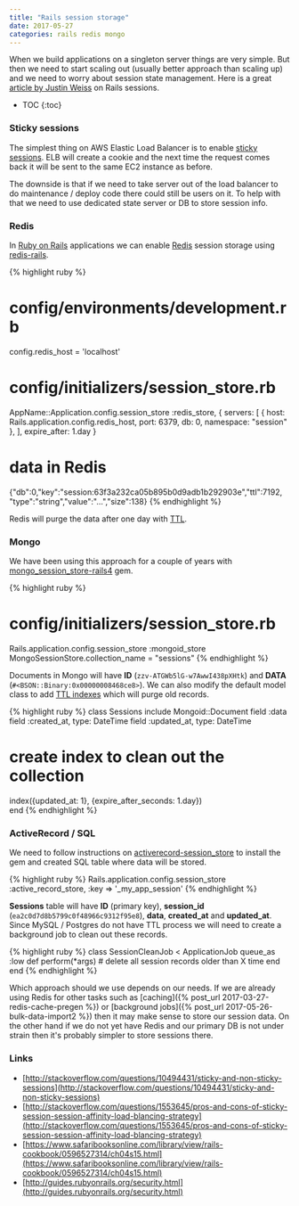 ```yaml
---
title: "Rails session storage"
date: 2017-05-27
categories: rails redis mongo
---
```


When we build applications on a singleton server things are very simple.  But then we need to start scaling out (usually better approach than scaling up) and we need to worry about session state management.  Here is a great [article by Justin Weiss](http://www.justinweiss.com/articles/how-rails-sessions-work/) on Rails sessions.

* TOC
{:toc}

### Sticky sessions

The simplest thing on AWS Elastic Load Balancer is to enable [sticky sessions](http://docs.aws.amazon.com/elasticloadbalancing/latest/classic/elb-sticky-sessions.html).  ELB will create a cookie and the next time the request comes back it will be sent to the same EC2 instance as before.  

The downside is that if we need to take server out of the load balancer to do maintenance / deploy code there could still be users on it.  To help with that we need to use dedicated state server or DB to store session info.  

### Redis

In [Ruby on Rails](http://rubyonrails.org/) applications we can enable [Redis](https://redis.io/) session storage using [redis-rails](https://github.com/redis-store/redis-rails).  

{% highlight ruby %}
# config/environments/development.rb
config.redis_host = 'localhost'
# config/initializers/session_store.rb
AppName::Application.config.session_store :redis_store, {
  servers: [
    { host: Rails.application.config.redis_host, 
    port: 6379, db: 0, namespace: "session" },
  ],
  expire_after: 1.day
}
# data in Redis
{"db":0,"key":"session:63f3a232ca05b895b0d9adb1b292903e","ttl":7192,
  "type":"string","value":"...","size":138}
{% endhighlight %}

Redis will purge the data after one day with [TTL](https://redis.io/commands/ttl).

### Mongo

We have been using this approach for a couple of years with [mongo_session_store-rails4](https://rubygems.org/gems/mongo_session_store-rails4) gem.  

{% highlight ruby %}
# config/initializers/session_store.rb
Rails.application.config.session_store :mongoid_store
MongoSessionStore.collection_name = "sessions" 
{% endhighlight %}

Documents in Mongo will have **ID** (`zzv-ATGWb5lG-w7AwwI438pXHtk`) and **DATA** (`#<BSON::Binary:0x00000008468ce8>`).  We can also modify the default model class to add [TTL indexes](https://docs.mongodb.com/manual/core/index-ttl/) which will purge old records.  

{% highlight ruby %}
class Sessions
  include Mongoid::Document
  field :data
  field :created_at, 	type: DateTime
  field :updated_at, 	type: DateTime
  # create index to clean out the collection
  index({updated_at: 1}, {expire_after_seconds: 1.day})  
end
{% endhighlight %}

### ActiveRecord / SQL

We need to follow instructions on [activerecord-session_store](https://github.com/rails/activerecord-session_store) to install the gem and created SQL table where data will be stored.  

{% highlight ruby %}
Rails.application.config.session_store :active_record_store, 
  :key => '_my_app_session'
{% endhighlight %}

**Sessions** table will have **ID** (primary key), **session_id** (`ea2c0d7d8b5799c0f48966c9312f95e8`), **data**, **created_at** and **updated_at**.  Since MySQL / Postgres do not have TTL process we will need to create a background job to clean out these records.

{% highlight ruby %}
class SessionCleanJob < ApplicationJob
  queue_as :low
  def perform(*args)
    # delete all session records older than X time
  end
end
{% endhighlight %}

Which approach should we use depends on our needs.  If we are already using Redis for other tasks such as [caching]({% post_url 2017-03-27-redis-cache-pregen %}) or [background jobs]({% post_url 2017-05-26-bulk-data-import2 %}) then it may make sense to store our session data.  On the other hand if we do not yet have Redis and our primary DB is not under strain then it's probably simpler to store sessions there.  

### Links

* [http://stackoverflow.com/questions/10494431/sticky-and-non-sticky-sessions](http://stackoverflow.com/questions/10494431/sticky-and-non-sticky-sessions)
* [http://stackoverflow.com/questions/1553645/pros-and-cons-of-sticky-session-session-affinity-load-blancing-strategy](http://stackoverflow.com/questions/1553645/pros-and-cons-of-sticky-session-session-affinity-load-blancing-strategy)
* [https://www.safaribooksonline.com/library/view/rails-cookbook/0596527314/ch04s15.html](https://www.safaribooksonline.com/library/view/rails-cookbook/0596527314/ch04s15.html)
* [http://guides.rubyonrails.org/security.html](http://guides.rubyonrails.org/security.html)
